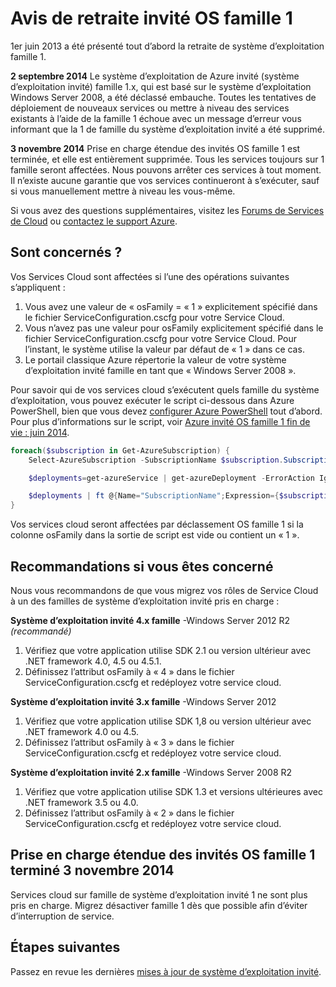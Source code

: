 <properties
   pageTitle="Famille de système d’exploitation invité 1 retraite Notez | Microsoft Azure"
   description="Fournit des informations sur quand est-il advenu de la retraite Azure invité OS famille 1 et explique comment déterminer si vous êtes affecté"
   services="cloud-services"
   documentationCenter="na"
   authors="raiye"
   manager="timlt"
   editor=""/>

<tags
   ms.service="cloud-services"
   ms.devlang="na"
   ms.topic="article"
   ms.tgt_pltfrm="na"
   ms.workload="tbd"
   ms.date="10/24/2016"
   ms.author="raiye"/>



# <a name="guest-os-family-1-retirement-notice"></a>Avis de retraite invité OS famille 1

1er juin 2013 a été présenté tout d’abord la retraite de système d’exploitation famille 1.

**2 septembre 2014** Le système d’exploitation de Azure invité (système d’exploitation invité) famille 1.x, qui est basé sur le système d’exploitation Windows Server 2008, a été déclassé embauche. Toutes les tentatives de déploiement de nouveaux services ou mettre à niveau des services existants à l’aide de la famille 1 échoue avec un message d’erreur vous informant que la 1 de famille du système d’exploitation invité a été supprimé.

**3 novembre 2014** Prise en charge étendue des invités OS famille 1 est terminée, et elle est entièrement supprimée. Tous les services toujours sur 1 famille seront affectées. Nous pouvons arrêter ces services à tout moment. Il n’existe aucune garantie que vos services continueront à s’exécuter, sauf si vous manuellement mettre à niveau les vous-même.

Si vous avez des questions supplémentaires, visitez les [Forums de Services de Cloud](http://social.msdn.microsoft.com/Forums/home?forum=windowsazuredevelopment&filter=alltypes&sort=lastpostdesc) ou [contactez le support Azure](https://azure.microsoft.com/support/options/).




## <a name="are-you-affected"></a>Sont concernés ?

Vos Services Cloud sont affectées si l’une des opérations suivantes s’appliquent :

1. Vous avez une valeur de « osFamily = « 1 » explicitement spécifié dans le fichier ServiceConfiguration.cscfg pour votre Service Cloud.
2. Vous n’avez pas une valeur pour osFamily explicitement spécifié dans le fichier ServiceConfiguration.cscfg pour votre Service Cloud. Pour l’instant, le système utilise la valeur par défaut de « 1 » dans ce cas.
3. Le portail classique Azure répertorie la valeur de votre système d’exploitation invité famille en tant que « Windows Server 2008 ».

Pour savoir qui de vos services cloud s’exécutent quels famille du système d’exploitation, vous pouvez exécuter le script ci-dessous dans Azure PowerShell, bien que vous devez [configurer Azure PowerShell](../powershell-install-configure.md) tout d’abord. Pour plus d’informations sur le script, voir [Azure invité OS famille 1 fin de vie : juin 2014](http://blogs.msdn.com/b/ryberry/archive/2014/04/02/azure-guest-os-family-1-end-of-life-june-2014.aspx). 

```Powershell
foreach($subscription in Get-AzureSubscription) {
    Select-AzureSubscription -SubscriptionName $subscription.SubscriptionName

    $deployments=get-azureService | get-azureDeployment -ErrorAction Ignore | where {$_.SdkVersion -NE ""}

    $deployments | ft @{Name="SubscriptionName";Expression={$subscription.SubscriptionName}}, ServiceName, SdkVersion, Slot, @{Name="osFamily";Expression={(select-xml -content $_.configuration -xpath "/ns:ServiceConfiguration/@osFamily" -namespace $namespace).node.value }}, osVersion, Status, URL
}
```

Vos services cloud seront affectées par déclassement OS famille 1 si la colonne osFamily dans la sortie de script est vide ou contient un « 1 ».

## <a name="recommendations-if-you-are-affected"></a>Recommandations si vous êtes concerné

Nous vous recommandons de que vous migrez vos rôles de Service Cloud à un des familles de système d’exploitation invité pris en charge :

**Système d’exploitation invité 4.x famille** -Windows Server 2012 R2 *(recommandé)*

1. Vérifiez que votre application utilise SDK 2.1 ou version ultérieur avec .NET framework 4.0, 4.5 ou 4.5.1.
2. Définissez l’attribut osFamily à « 4 » dans le fichier ServiceConfiguration.cscfg et redéployez votre service cloud.


**Système d’exploitation invité 3.x famille** -Windows Server 2012

1. Vérifiez que votre application utilise SDK 1,8 ou version ultérieur avec .NET framework 4.0 ou 4.5.
2. Définissez l’attribut osFamily à « 3 » dans le fichier ServiceConfiguration.cscfg et redéployez votre service cloud.


**Système d’exploitation invité 2.x famille** -Windows Server 2008 R2

1. Vérifiez que votre application utilise SDK 1.3 et versions ultérieures avec .NET framework 3.5 ou 4.0.
2. Définissez l’attribut osFamily à « 2 » dans le fichier ServiceConfiguration.cscfg et redéployez votre service cloud.


## <a name="extended-support-for-guest-os-family-1-ended-nov-3-2014"></a>Prise en charge étendue des invités OS famille 1 terminé 3 novembre 2014
Services cloud sur famille de système d’exploitation invité 1 ne sont plus pris en charge. Migrez désactiver famille 1 dès que possible afin d’éviter d’interruption de service.  

## <a name="next-steps"></a>Étapes suivantes
Passez en revue les dernières [mises à jour de système d’exploitation invité](cloud-services-guestos-update-matrix.md).
